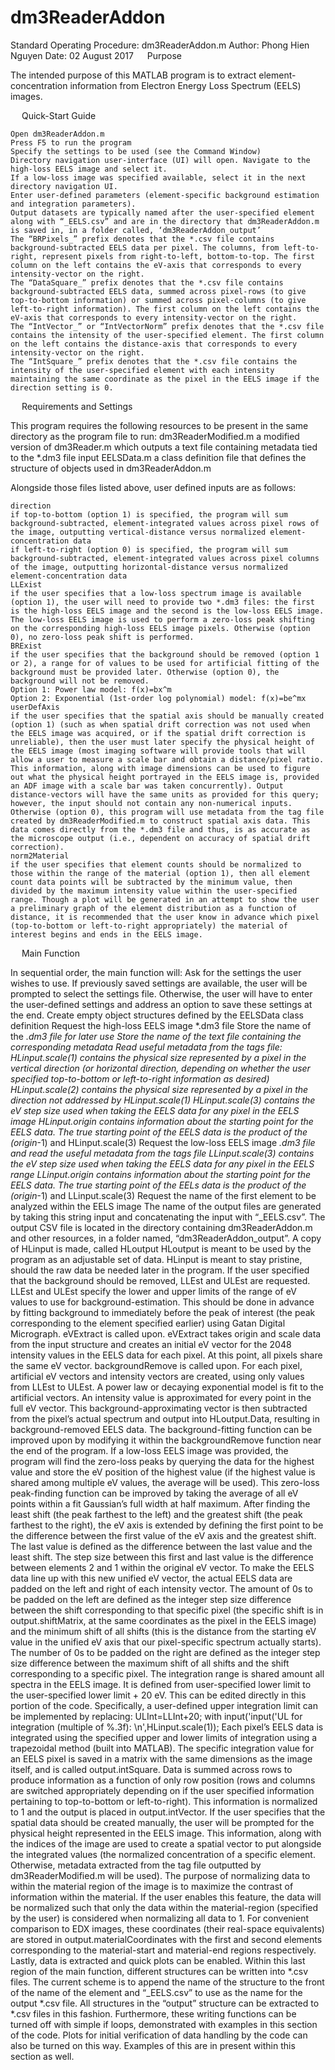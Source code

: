 # dm3ReaderAddon

Standard Operating Procedure: dm3ReaderAddon.m
Author: Phong Hien Nguyen
Date: 02 August 2017
 
Purpose

The intended purpose of this MATLAB program is to extract element-concentration information from Electron Energy Loss Spectrum (EELS) images. 

 
Quick-Start Guide

	Open dm3ReaderAddon.m
	Press F5 to run the program
	Specify the settings to be used (see the Command Window)
	Directory navigation user-interface (UI) will open. Navigate to the high-loss EELS image and select it.
	If a low-loss image was specified available, select it in the next directory navigation UI.
	Enter user-defined parameters (element-specific background estimation and integration parameters).
	Output datasets are typically named after the user-specified element along with “_EELS.csv” and are in the directory that dm3ReaderAddon.m is saved in, in a folder called, ‘dm3ReaderAddon_output’
	The “BRPixels_” prefix denotes that the *.csv file contains background-subtracted EELS data per pixel. The columns, from left-to-right, represent pixels from right-to-left, bottom-to-top. The first column on the left contains the eV-axis that corresponds to every intensity-vector on the right.
	The “DataSquare_” prefix denotes that the *.csv file contains background-subtracted EELS data, summed across pixel-rows (to give top-to-bottom information) or summed across pixel-columns (to give left-to-right information). The first column on the left contains the eV-axis that corresponds to every intensity-vector on the right. 
	The “IntVector_” or “IntVectorNorm” prefix denotes that the *.csv file contains the intensity of the user-specified element. The first column on the left contains the distance-axis that corresponds to every intensity-vector on the right. 
	The “IntSquare_” prefix denotes that the *.csv file contains the intensity of the user-specified element with each intensity maintaining the same coordinate as the pixel in the EELS image if the direction setting is 0. 
 
Requirements and Settings

This program requires the following resources to be present in the same directory as the program file to run:
	dm3ReaderModified.m
	a modified version of dm3Reader.m which outputs a text file containing metadata tied to the *.dm3 file input
	EELSData.m
	a class definition file that defines the structure of objects used in dm3ReaderAddon.m

Alongside those files listed above, user defined inputs are as follows:

	direction
	if top-to-bottom (option 1) is specified, the program will sum background-subtracted, element-integrated values across pixel rows of the image, outputting vertical-distance versus normalized element-concentration data
	if left-to-right (option 0) is specified, the program will sum background-subtracted, element-integrated values across pixel columns of the image, outputting horizontal-distance versus normalized element-concentration data
	LLExist
	if the user specifies that a low-loss spectrum image is available (option 1), the user will need to provide two *.dm3 files: the first is the high-loss EELS image and the second is the low-loss EELS image. The low-loss EELS image is used to perform a zero-loss peak shifting on the corresponding high-loss EELS image pixels. Otherwise (option 0), no zero-loss peak shift is performed.
	BRExist
	if the user specifies that the background should be removed (option 1 or 2), a range for of values to be used for artificial fitting of the background must be provided later. Otherwise (option 0), the background will not be removed.
	Option 1: Power law model: f(x)=bx^m 
	Option 2: Exponential (1st-order log polynomial) model: f(x)=be^mx
	userDefAxis
	if the user specifies that the spatial axis should be manually created (option 1) (such as when spatial drift correction was not used when the EELS image was acquired, or if the spatial drift correction is unreliable), then the user must later specify the physical height of the EELS image (most imaging software will provide tools that will allow a user to measure a scale bar and obtain a distance/pixel ratio. This information, along with image dimensions can be used to figure out what the physical height portrayed in the EELS image is, provided an ADF image with a scale bar was taken concurrently). Output distance-vectors will have the same units as provided for this query; however, the input should not contain any non-numerical inputs.
	Otherwise (option 0), this program will use metadata from the tag file created by dm3ReaderModified.m to construct spatial axis data. This data comes directly from the *.dm3 file and thus, is as accurate as the microscope output (i.e., dependent on accuracy of spatial drift correction).
	norm2Material
	if the user specifies that element counts should be normalized to those within the range of the material (option 1), then all element count data points will be subtracted by the minimum value, then divided by the maximum intensity value within the user-specified range. Though a plot will be generated in an attempt to show the user a preliminary graph of the element distribution as a function of distance, it is recommended that the user know in advance which pixel (top-to-bottom or left-to-right appropriately) the material of interest begins and ends in the EELS image.

 
Main Function

In sequential order, the main function will:
	Ask for the settings the user wishes to use.
	If previously saved settings are available, the user will be prompted to select the settings file. Otherwise, the user will have to enter the user-defined settings and address an option to save these settings at the end.
	Create empty object structures defined by the EELSData class definition
	Request the high-loss EELS image *.dm3 file
	Store the name of the *.dm3 file for later use
	Store the name of the text file containing the corresponding metadata
	Read useful metadata from the tags file:
	HLinput.scale(1) contains the physical size represented by a pixel in the vertical direction (or horizontal direction, depending on whether the user specified top-to-bottom or left-to-right information as desired)
	HLinput.scale(2) contains the physical size represented by a pixel in the direction not addressed by HLinput.scale(1)
	HLinput.scale(3) contains the eV step size used when taking the EELS data for any pixel in the EELS image
	HLinput.origin contains information about the starting point for the EELS data. The true starting point of the EELS data is the product of the (origin*-1) and HLinput.scale(3)
	Request the low-loss EELS image *.dm3 file and read the useful metadata from the tags file
	LLinput.scale(3) contains the eV step size used when taking the EELS data for any pixel in the EELS range
	LLinput.origin contains information about the starting point for the EELS data. The true starting point of the EELs data is the product of the (origin*-1) and LLinput.scale(3)
	Request the name of the first element to be analyzed within the EELS image
	The name of the output files are generated by taking this string input and concatenating the input with “_EELS.csv”. The output CSV file is located in the directory containing dm3ReaderAddon.m and other resources, in a folder named, “dm3ReaderAddon_output”.
	A copy of HLinput is made, called HLoutput
	HLoutput is meant to be used by the program as an adjustable set of data. HLinput is meant to stay pristine, should the raw data be needed later in the program.
	If the user specified that the background should be removed, LLEst and ULEst are requested.
	LLEst and ULEst specify the lower and upper limits of the range of eV values to use for background-estimation. This should be done in advance by fitting background to immediately before the peak of interest (the peak corresponding to the element specified earlier) using Gatan Digital Micrograph.
	eVExtract is called upon. eVExtract takes origin and scale data from the input structure and creates an initial eV vector for the 2048 intensity values in the EELS data for each pixel. At this point, all pixels share the same eV vector.
	backgroundRemove is called upon. For each pixel, artificial eV vectors and intensity vectors are created, using only values from LLEst to ULEst. A power law or decaying exponential model is fit to the artificial vectors. An intensity value is approximated for every point in the full eV vector. This background-approximating vector is then subtracted from the pixel’s actual spectrum and output into HLoutput.Data, resulting in background-removed EELS data. The background-fitting function can be improved upon by modifying it within the backgroundRemove function near the end of the program.
	If a low-loss EELS image was provided, the program will find the zero-loss peaks by querying the data for the highest value and store the eV position of the highest value (if the highest value is shared among multiple eV values, the average will be used). This zero-loss peak-finding function can be improved by taking the average of all eV points within a fit Gaussian’s full width at half maximum.
	After finding the least shift (the peak farthest to the left) and the greatest shift (the peak farthest to the right), the eV axis is extended by defining the first point to be the difference between the first value of the eV axis and the greatest shift. The last value is defined as the difference between the last value and the least shift. The step size between this first and last value is the difference between elements 2 and 1 within the original eV vector.
	To make the EELS data line up with this new unified eV vector, the actual EELS data are padded on the left and right of each intensity vector. The amount of 0s to be padded on the left are defined as the integer step size difference between the shift corresponding to that specific pixel (the specific shift is in output.shiftMatrix, at the same coordinates as the pixel in the EELS image) and the minimum shift of all shifts (this is the distance from the starting eV value in the unified eV axis that our pixel-specific spectrum actually starts). The number of 0s to be padded on the right are defined as the integer step size difference between the maximum shift of all shifts and the shift corresponding to a specific pixel. 
	The integration range is shared amount all spectra in the EELS image. It is defined from user-specified lower limit to the user-specified lower limit + 20 eV. This can be edited directly in this portion of the code. Specifically, a user-defined upper integration limit can be implemented by replacing:
ULInt=LLInt+20;
with 
input('input('UL for integration (multiple of %.3f): \n',HLinput.scale(1));
	Each pixel’s EELS data is integrated using the specified upper and lower limits of integration using a trapezoidal method (built into MATLAB). The specific integration value for an EELS pixel is saved in a matrix with the same dimensions as the image itself, and is called output.intSquare.
	Data is summed across rows to produce information as a function of only row position (rows and columns are switched appropriately depending on if the user specified information pertaining to top-to-bottom or left-to-right). This information is normalized to 1 and the output is placed in output.intVector.
	If the user specifies that the spatial data should be created manually, the user will be prompted for the physical height represented in the EELS image. This information, along with the indices of the image are used to create a spatial vector to put alongside the integrated values (the normalized concentration of a specific element. Otherwise, metadata extracted from the tag file outputted by dm3ReaderModified.m will be used). 
	The purpose of normalizing data to within the material region of the image is to maximize the contrast of information within the material. If the user enables this feature, the data will be normalized such that only the data within the material-region (specified by the user) is considered when normalizing all data to 1. For convenient comparison to EDX images, these coordinates (their real-space equivalents) are stored in output.materialCoordinates with the first and second elements corresponding to the material-start and material-end regions respectively.
	Lastly, data is extracted and quick plots can be enabled. Within this last region of the main function, different structures can be written into *.csv files. The current scheme is to append the name of the structure to the front of the name of the element and “_EELS.csv” to use as the name for the output *.csv file. All structures in the “output” structure can be extracted to *.csv files in this fashion. Furthermore, these writing functions can be turned off with simple if loops, demonstrated with examples in this section of the code. Plots for initial verification of data handling by the code can also be turned on this way. Examples of this are in present within this section as well. 

